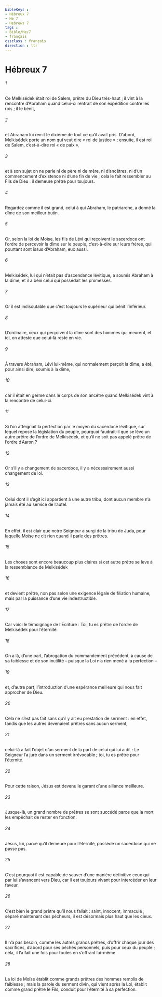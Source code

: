```yaml
---
bibleKeys : 
- Hébreux 7
- He 7
- Hebrews 7
tags : 
- Bible/He/7
- français
cssclass : français
direction : ltr
---
```


# Hébreux 7

###### 1
Ce Melkisédek était roi de Salem, prêtre du Dieu très-haut ; il vint à la rencontre d’Abraham quand celui-ci rentrait de son expédition contre les rois ; il le bénit,
###### 2
et Abraham lui remit le dixième de tout ce qu’il avait pris. D’abord, Melkisédek porte un nom qui veut dire « roi de justice » ; ensuite, il est roi de Salem, c’est-à-dire roi « de paix »,
###### 3
et à son sujet on ne parle ni de père ni de mère, ni d’ancêtres, ni d’un commencement d’existence ni d’une fin de vie ; cela le fait ressembler au Fils de Dieu : il demeure prêtre pour toujours.
###### 4
Regardez comme il est grand, celui à qui Abraham, le patriarche, a donné la dîme de son meilleur butin.
###### 5
Or, selon la loi de Moïse, les fils de Lévi qui reçoivent le sacerdoce ont l’ordre de percevoir la dîme sur le peuple, c’est-à-dire sur leurs frères, qui pourtant sont issus d’Abraham, eux aussi.
###### 6
Melkisédek, lui qui n’était pas d’ascendance lévitique, a soumis Abraham à la dîme, et il a béni celui qui possédait les promesses.
###### 7
Or il est indiscutable que c’est toujours le supérieur qui bénit l’inférieur.
###### 8
D’ordinaire, ceux qui perçoivent la dîme sont des hommes qui meurent, et ici, on atteste que celui-là reste en vie.
###### 9
À travers Abraham, Lévi lui-même, qui normalement perçoit la dîme, a été, pour ainsi dire, soumis à la dîme,
###### 10
car il était en germe dans le corps de son ancêtre quand Melkisédek vint à la rencontre de celui-ci.
###### 11
Si l’on atteignait la perfection par le moyen du sacerdoce lévitique, sur lequel repose la législation du peuple, pourquoi faudrait-il que se lève un autre prêtre de l’ordre de Melkisédek, et qu’il ne soit pas appelé prêtre de l’ordre d’Aaron ?
###### 12
Or s’il y a changement de sacerdoce, il y a nécessairement aussi changement de loi.
###### 13
Celui dont il s’agit ici appartient à une autre tribu, dont aucun membre n’a jamais été au service de l’autel.
###### 14
En effet, il est clair que notre Seigneur a surgi de la tribu de Juda, pour laquelle Moïse ne dit rien quand il parle des prêtres.
###### 15
Les choses sont encore beaucoup plus claires si cet autre prêtre se lève à la ressemblance de Melkisédek
###### 16
et devient prêtre, non pas selon une exigence légale de filiation humaine, mais par la puissance d’une vie indestructible.
###### 17
Car voici le témoignage de l’Écriture :
Toi, tu es prêtre de l’ordre de Melkisédek
pour l’éternité.
###### 18
On a là, d’une part, l’abrogation du commandement précédent, à cause de sa faiblesse et de son inutilité – puisque la Loi n’a rien mené à la perfection –
###### 19
et, d’autre part, l’introduction d’une espérance meilleure qui nous fait approcher de Dieu.
###### 20
Cela ne s’est pas fait sans qu’il y ait eu prestation de serment : en effet, tandis que les autres devenaient prêtres sans aucun serment,
###### 21
celui-là a fait l’objet d’un serment de la part de celui qui lui a dit :
Le Seigneur l’a juré
dans un serment irrévocable ;
toi, tu es prêtre pour l’éternité.
###### 22
Pour cette raison, Jésus est devenu le garant d’une alliance meilleure.
###### 23
Jusque-là, un grand nombre de prêtres se sont succédé parce que la mort les empêchait de rester en fonction.
###### 24
Jésus, lui, parce qu’il demeure pour l’éternité, possède un sacerdoce qui ne passe pas.
###### 25
C’est pourquoi il est capable de sauver d’une manière définitive ceux qui par lui s’avancent vers Dieu, car il est toujours vivant pour intercéder en leur faveur.
###### 26
C’est bien le grand prêtre qu’il nous fallait : saint, innocent, immaculé ; séparé maintenant des pécheurs, il est désormais plus haut que les cieux.
###### 27
Il n’a pas besoin, comme les autres grands prêtres, d’offrir chaque jour des sacrifices, d’abord pour ses péchés personnels, puis pour ceux du peuple ; cela, il l’a fait une fois pour toutes en s’offrant lui-même.
###### 28
La loi de Moïse établit comme grands prêtres des hommes remplis de faiblesse ; mais la parole du serment divin, qui vient après la Loi, établit comme grand prêtre le Fils, conduit pour l’éternité à sa perfection.
